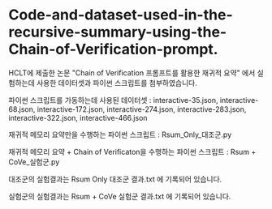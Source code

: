 # Code-and-dataset-used-in-the-recursive-summary-using-the-Chain-of-Verification-prompt.
HCLT에 제출한 논문 "Chain of Verification 프롬프트를 활용한 재귀적 요약" 에서 실험하는데 사용한 데이터셋과 파이썬 스크립트를 첨부하였습니다.

파이썬 스크립트를 가동하는데 사용된 데이터셋 : interactive-35.json, interactive-68.json, interactive-172.json, interactive-274.json, interactive-283.json, interactive-322.json, interactive-466.json

재귀적 메모리 요약만을 수행하는 파이썬 스크립트 : Rsum_Only_대조군.py

재귀적 메모리 요약 + Chain of Verificaton을 수행하는 파이썬 스크립트 : Rsum + CoVe_실험군.py

대조군의 실험결과는 Rsum Only 대조군 결과.txt 에 기록되어 있습니다.

실험군의 실험결과는 Rsum + CoVe 실험군 결과.txt 에 기록되어 있습니다.
